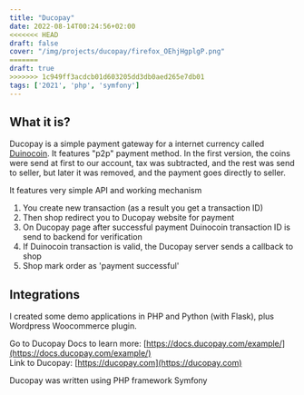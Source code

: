```yaml
---
title: "Ducopay"
date: 2022-08-14T00:24:56+02:00
<<<<<<< HEAD
draft: false
cover: "/img/projects/ducopay/firefox_OEhjHgplgP.png"
=======
draft: true
>>>>>>> 1c949ff3acdcb01d603205dd3db0aed265e7db01
tags: ['2021', 'php', 'symfony']
---
```

## What it is?
Ducopay is a simple payment gateway for a internet currency called [Duinocoin](https://duinocoin.com). It features "p2p" payment method. In the first version, the coins were send at first to our account, tax was subtracted, and the rest was send to seller, but later it was removed, and the payment goes directly to seller.

It features very simple API and working mechanism
1. You create new transaction (as a result you get a transaction ID)
2. Then shop redirect you to Ducopay website for payment
3. On Ducopay page after successful payment Duinocoin transaction ID is send to backend for verification
4. If Duinocoin transaction is valid, the Ducopay server sends a callback to shop
5. Shop mark order as 'payment successful'

## Integrations
I created some demo applications in PHP and Python (with Flask), plus Wordpress Woocommerce plugin.

Go to Ducopay Docs to learn more: [https://docs.ducopay.com/example/](https://docs.ducopay.com/example/)  
Link to Ducopay: [https://ducopay.com](https://ducopay.com)

Ducopay was written using PHP framework Symfony